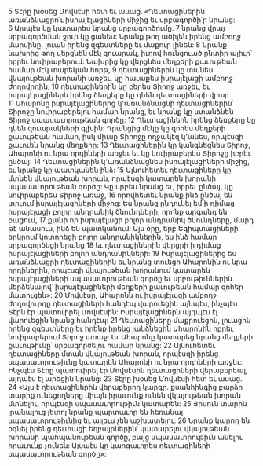 5 Տէրը խօսեց Մովսէսի հետ եւ ասաց. «Ղեւտացիներին առանձնացրո՛ւ իսրայէլացիների միջից եւ սրբագործի՛ր նրանց: 6 Այսպէս կը կատարես նրանց սրբագործումը. 7 նրանց վրայ սրբագործման ջուր կը ցանես: Նրանք թող ածիլեն իրենց ամբողջ մարմինը, լուան իրենց զգեստները եւ մաքուր լինեն: 8 Նրանք նախրից թող վերցնեն մէկ զուարակ, իւղով հունցուած ընտիր ալիւր՝ իբրեւ նուիրաբերում: Նախրից կը վերցնես մեղքերի քաւութեան համար մէկ տարեկան հորթ, 9 ղեւտացիներին կը տանես վկայութեան խորանի առջեւ, կը հաւաքես իսրայէլացի ամբողջ ժողովրդին, 10 ղեւտացիներին կը բերես Տիրոջ առջեւ, եւ իսրայէլացիներն իրենց ձեռքերը կը դնեն ղեւտացիների վրայ: 11 Ահարոնը իսրայէլացիներից կ՚առանձնացնի ղեւտացիներին՝ Տիրոջը նուիրաբերելու համար նրանց, եւ նրանք կը ստանձնեն Տիրոջ սպասաւորութեան գործը: 12 Ղեւտացիներն իրենց ձեռքերը կը դնեն զուարակների գլխին: Դրանցից մէկը կը զոհես մեղքերի քաւութեան համար, իսկ միւսը Տիրոջը ողջակէզ կ՚անես, որպէսզի քաւուեն նրանց մեղքերը: 13 Ղեւտացիներին կը կանգնեցնես Տիրոջ, Ահարոնի ու նրա որդիների առջեւ եւ կը նուիրաբերես Տիրոջը իբրեւ ընծայ: 14 Ղեւտացիներին կ՚առանձնացնես իսրայէլացիների միջից, եւ նրանք կը պատկանեն ինձ: 15 Այնուհետեւ ղեւտացիները կը մտնեն վկայութեան խորան, որպէսզի կատարեն խորանի սպասաւորութեան գործը: Կը սրբես նրանց եւ, իբրեւ ընծայ, կը նուիրաբերես Տիրոջ առաջ, 16 որովհետեւ նրանք ինձ ընծայ են տրւում իսրայէլացիների միջից: Ես նրանց ընդունել եմ ի դիմաց իսրայէլացի բոլոր անդրանիկ ծնունդների, որոնք արգանդ են բացում, 17 քանի որ իսրայէլացի բոլոր անդրանիկ ծնունդները, մարդ թէ անասուն, ինձ են պատկանում: Այն օրը, երբ Եգիպտացիների երկրում կոտորեցի բոլոր անդրանիկներին, ես ինձ համար սրբագործեցի նրանց 18 եւ ղեւտացիներին վերցրի ի դիմաց իսրայէլացիների բոլոր անդրանիկների: 19 Իսրայէլացիներից ես առանձնացրի ղեւտացիներին եւ նրանց տուեցի Ահարոնին ու նրա որդիներին, որպէսզի վկայութեան խորանում կատարեն իսրայէլացիների սպասաւորութեան գործը եւ սրբութիւններին մերձենալով՝ իսրայէլացիների մեղքերի քաւութեան համար զոհեր մատուցեն»:
20 Մովսէսը, Ահարոնն ու իսրայէլացի ամբողջ ժողովուրդը ղեւտացիների հանդէպ վարուեցին այնպէս, ինչպէս Տէրն էր պատուիրել Մովսէսին: Իսրայէլացիներն այդպէս էլ վարուեցին նրանց հանդէպ: 21 Ղեւտացիները մաքրուեցին, լուացին իրենց զգեստները եւ իրենք իրենց յանձնեցին Ահարոնին իբրեւ նուիրաբերում Տիրոջ առաջ: Եւ Ահարոնը կատարեց նրանց մեղքերի քաւութիւնը՝ սրբագործելու համար նրանց: 22 Այնուհետեւ ղեւտացիները մտան վկայութեան խորան, որպէսզի իրենց սպասաւորութիւնը կատարեն Ահարոնի ու նրա որդիների առջեւ: Ինչպէս Տէրը պատուիրել էր Մովսէսին ղեւտացիների վերաբերեալ, այդպէս էլ արեցին նրանց:
23 Տէրը խօսեց Մովսէսի հետ եւ ասաց. 24 «Այս է ղեւտացիներին վերաբերող կարգը. քսանհինգից բարձր տարիք ունեցողները միայն իրաւունք ունեն վկայութեան խորան մտնելու, որպէսզի սպասաւորութիւն կատարեն: 25 Յիսուն տարին լրանալուց յետոյ նրանք պարտաւոր են հեռանալ սպասաւորութիւնից եւ այլեւս չեն աշխատելու: 26 Նրանք կարող են օգնել իրենց ղեւտացի եղբայրներին՝ կատարելու վկայութեան խորանի պահպանութեան գործը, բայց սպասաւորութիւն անելու իրաւունք չունեն: Այսպէս կը կարգաւորես ղեւտացիների սպասաւորութեան գործը»:
